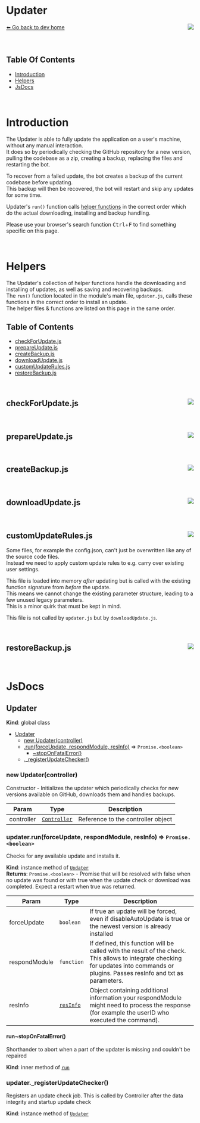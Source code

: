 # Updater
[⬅️ Go back to dev home](../#readme) <a href="/src/updater/updater.js" target="_blank"><img align="right" src="https://img.shields.io/badge/<%2F>%20Source-darkcyan"></a>

&nbsp;

## Table Of Contents

- [Introduction](#introduction)
- [Helpers](#helpers)
- [JsDocs](#jsDocs)

&nbsp;

<a id="introduction"></a>

# Introduction
The Updater is able to fully update the application on a user's machine, without any manual interaction.  
It does so by periodically checking the GitHub repository for a new version, pulling the codebase as a zip, creating a backup, replacing the files and restarting the bot.  

To recover from a failed update, the bot creates a backup of the current codebase before updating.  
This backup will then be recovered, the bot will restart and skip any updates for some time.  

Updater's `run()` function calls [helper functions](#helpers) in the correct order which do the actual downloading, installing and backup handling.

Please use your browser's search function <kbd>Ctrl</kbd>+<kbd>F</kbd> to find something specific on this page.

&nbsp;

<a id="helpers"></a>

# Helpers
The Updater's collection of helper functions handle the downloading and installing of updates, as well as saving and recovering backups.  
The `run()` function located in the module's main file, `updater.js`, calls these functions in the correct order to install an update.  
The helper files & functions are listed on this page in the same order.

## Table of Contents
- [checkForUpdate.js](#helpers-checkforupdate)
- [prepareUpdate.js](#helpers-prepareupdate)
- [createBackup.js](#helpers-createbackup)
- [downloadUpdate.js](#helpers-downloadupdate)
- [customUpdateRules.js](#helpers-customupdaterules)
- [restoreBackup.js](#helpers-restorebackup)

&nbsp;

<a id="helpers-checkforupdate"></a>

## checkForUpdate.js <a href="/src/updater/helpers/checkForUpdate.js" target="_blank"><img align="right" src="https://img.shields.io/badge/<%2F>%20Source-darkcyan"></a>

&nbsp;

<a id="helpers-prepareupdate"></a>

## prepareUpdate.js <a href="/src/updater/helpers/prepareUpdate.js" target="_blank"><img align="right" src="https://img.shields.io/badge/<%2F>%20Source-darkcyan"></a>

&nbsp;

<a id="helpers-createbackup"></a>

## createBackup.js <a href="/src/updater/helpers/createBackup.js" target="_blank"><img align="right" src="https://img.shields.io/badge/<%2F>%20Source-darkcyan"></a>

&nbsp;

<a id="helpers-downloadupdate"></a>

## downloadUpdate.js <a href="/src/updater/helpers/downloadUpdate.js" target="_blank"><img align="right" src="https://img.shields.io/badge/<%2F>%20Source-darkcyan"></a>

&nbsp;

<a id="helpers-customupdaterules"></a>

## customUpdateRules.js <a href="/src/updater/helpers/customUpdateRules.js" target="_blank"><img align="right" src="https://img.shields.io/badge/<%2F>%20Source-darkcyan"></a>
Some files, for example the config.json, can't just be overwritten like any of the source code files.  
Instead we need to apply custom update rules to e.g. carry over existing user settings.  

This file is loaded into memory *after* updating but is called with the existing function signature from *before* the update.  
This means we cannot change the existing parameter structure, leading to a few unused legacy parameters.  
This is a minor quirk that must be kept in mind.  

This file is not called by `updater.js` but by `downloadUpdate.js`.

&nbsp;

<a id="helpers-restorebackup"></a>

## restoreBackup.js <a href="/src/updater/helpers/restoreBackup.js" target="_blank"><img align="right" src="https://img.shields.io/badge/<%2F>%20Source-darkcyan"></a>

&nbsp;

<a id="jsDocs"></a>

# JsDocs
<a name="Updater"></a>

## Updater
**Kind**: global class  

* [Updater](#Updater)
    * [new Updater(controller)](#new_Updater_new)
    * [.run(forceUpdate, respondModule, resInfo)](#Updater+run) ⇒ <code>Promise.&lt;boolean&gt;</code>
        * [~stopOnFatalError()](#Updater+run..stopOnFatalError)
    * [._registerUpdateChecker()](#Updater+_registerUpdateChecker)

<a name="new_Updater_new"></a>

### new Updater(controller)
Constructor - Initializes the updater which periodically checks for new versions available on GitHub, downloads them and handles backups.


| Param | Type | Description |
| --- | --- | --- |
| controller | [<code>Controller</code>](#Controller) | Reference to the controller object |

<a name="Updater+run"></a>

### updater.run(forceUpdate, respondModule, resInfo) ⇒ <code>Promise.&lt;boolean&gt;</code>
Checks for any available update and installs it.

**Kind**: instance method of [<code>Updater</code>](#Updater)  
**Returns**: <code>Promise.&lt;boolean&gt;</code> - Promise that will be resolved with false when no update was found or with true when the update check or download was completed. Expect a restart when true was returned.  

| Param | Type | Description |
| --- | --- | --- |
| forceUpdate | <code>boolean</code> | If true an update will be forced, even if disableAutoUpdate is true or the newest version is already installed |
| respondModule | <code>function</code> | If defined, this function will be called with the result of the check. This allows to integrate checking for updates into commands or plugins. Passes resInfo and txt as parameters. |
| resInfo | [<code>resInfo</code>](#resInfo) | Object containing additional information your respondModule might need to process the response (for example the userID who executed the command). |

<a name="Updater+run..stopOnFatalError"></a>

#### run~stopOnFatalError()
Shorthander to abort when a part of the updater is missing and couldn't be repaired

**Kind**: inner method of [<code>run</code>](#Updater+run)  
<a name="Updater+_registerUpdateChecker"></a>

### updater.\_registerUpdateChecker()
Registers an update check job. This is called by Controller after the data integrity and startup update check

**Kind**: instance method of [<code>Updater</code>](#Updater)  
